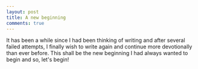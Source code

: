 ```yaml
---
layout: post
title: A new beginning
comments: true
---
```


It has been a while since I had been thinking of writing and after several failed attempts, I finally wish to write again and continue more devotionally than ever before. 
This shall be the new beginning I had always wanted to begin and so, let's begin!

